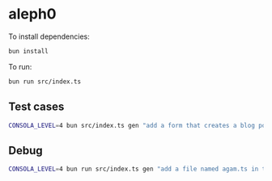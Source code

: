 # aleph0

To install dependencies:

```bash
bun install
```

To run:

```bash
bun run src/index.ts
```

## Test cases

```bash
CONSOLA_LEVEL=4 bun src/index.ts gen "add a form that creates a blog post" -p ../examples/next
```

## Debug

```bash
CONSOLA_LEVEL=4 bun run src/index.ts gen "add a file named agam.ts in the app/ folder" -p ../examples/next -srd
```
